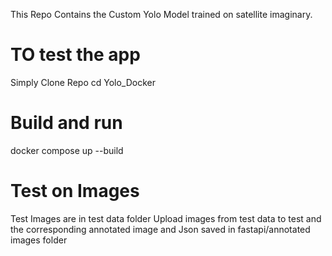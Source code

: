 This Repo Contains the Custom Yolo Model trained on satellite imaginary.
# TO test the app
Simply Clone Repo
cd Yolo_Docker
# Build and run
docker compose up --build
# Test on Images
Test Images are in test data folder
Upload images from test data to test and the corresponding annotated image and Json saved in fastapi/annotated images folder
